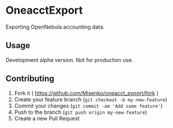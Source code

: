 # OneacctExport

Exporting OpenNebula accounting data.

## Usage

Development alpha version. Not for production use.

## Contributing

1. Fork it ( https://github.com/Misenko/oneacct_export/fork )
2. Create your feature branch (`git checkout -b my-new-feature`)
3. Commit your changes (`git commit -am 'Add some feature'`)
4. Push to the branch (`git push origin my-new-feature`)
5. Create a new Pull Request

